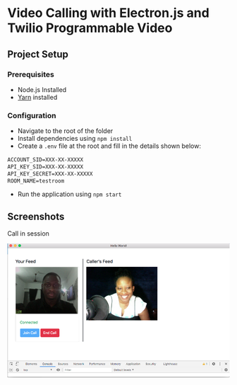 # Video Calling with Electron.js and Twilio Programmable Video

## Project Setup

### Prerequisites

- Node.js Installed
- [Yarn](https://yarnpkg.com/) installed

### Configuration

- Navigate to the root of the folder
- Install dependencies using `npm install`
- Create a `.env` file at the root and fill in the details shown below:

```
ACCOUNT_SID=XXX-XX-XXXXX
API_KEY_SID=XXX-XX-XXXXX
API_KEY_SECRET=XXX-XX-XXXXX
ROOM_NAME=testroom

```

- Run the application using `npm start`

## Screenshots

Call in session

![Dashboard](call.png)
